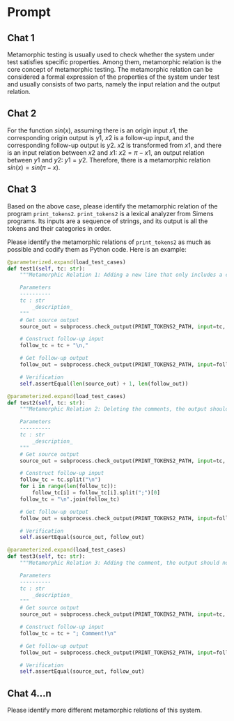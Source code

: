 # Prompt

## Chat 1

Metamorphic testing is usually used to check whether the system under test satisfies specific properties. Among them, metamorphic relation is the core concept of metamorphic testing. The metamorphic relation can be considered a formal expression of the properties of the system under test and usually consists of two parts, namely the input relation and the output relation.

## Chat 2

For the function $sin(x)$, assuming there is an origin input $x1$, the corresponding origin output is $y1$, $x2$ is a follow-up input, and the corresponding follow-up output is $y2$. $x2$ is transformed from $x1$, and there is an input relation between $x2$ and $x1$: $x2=\pi-x1$, an output relation between $y1$ and $y2$: $y1=y2$. Therefore, there is a metamorphic relation $sin(x)=sin(\pi-x)$.

## Chat 3

Based on the above case, please identify the metamorphic relation of the program `print_tokens2`. `print_tokens2` is a lexical analyzer from Simens programs. Its inputs are a sequence of strings, and its output is all the tokens and their categories in order.

Please identify the metamorphic relations of `print_tokens2` as much as possible and codify them as Python code. Here is an example:

```python
@parameterized.expand(load_test_cases)
def test1(self, tc: str):
    """Metamorphic Relation 1: Adding a new line that only includes a comma, the follow-up output's rows equals the source output's rows plus one.

    Parameters
    ----------
    tc : str
        _description_
    """
    # Get source output
    source_out = subprocess.check_output(PRINT_TOKENS2_PATH, input=tc, text=True).split("\n")

    # Construct follow-up input
    follow_tc = tc + "\n,"

    # Get follow-up output
    follow_out = subprocess.check_output(PRINT_TOKENS2_PATH, input=follow_tc, text=True).split("\n")

    # Verification
    self.assertEqual(len(source_out) + 1, len(follow_out))

@parameterized.expand(load_test_cases)
def test2(self, tc: str):
    """Metamorphic Relation 2: Deleting the comments, the output should not change

    Parameters
    ----------
    tc : str
        _description_
    """
    # Get source output
    source_out = subprocess.check_output(PRINT_TOKENS2_PATH, input=tc, text=True).split("\n")

    # Construct follow-up input
    follow_tc = tc.split("\n")
    for i in range(len(follow_tc)):
        follow_tc[i] = follow_tc[i].split(";")[0]
    follow_tc = "\n".join(follow_tc)

    # Get follow-up output
    follow_out = subprocess.check_output(PRINT_TOKENS2_PATH, input=follow_tc, text=True).split("\n")

    # Verification
    self.assertEqual(source_out, follow_out)

@parameterized.expand(load_test_cases)
def test3(self, tc: str):
    """Metamorphic Relation 3: Adding the comment, the output should not change

    Parameters
    ----------
    tc : str
        _description_
    """
    # Get source output
    source_out = subprocess.check_output(PRINT_TOKENS2_PATH, input=tc, text=True).split("\n")

    # Construct follow-up input
    follow_tc = tc + "; Comment!\n"

    # Get follow-up output
    follow_out = subprocess.check_output(PRINT_TOKENS2_PATH, input=follow_tc, text=True).split("\n")

    # Verification
    self.assertEqual(source_out, follow_out)
```

## Chat 4...n

Please identify more different metamorphic relations of this system.
